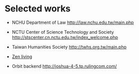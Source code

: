 # Selected works

- NCHU Department of Law
  http://law.nchu.edu.tw/main.php
- NCTU Center of Science Technology and Society
  http://stscenter.cn.nctu.edu.tw/index_welcome.php
- Taiwan Humanities Society
  http://twhs.org.tw/main.php
- <a href="http://zenliving.tw/" target="_blank">Zen living</a>



- Orbit backend
  http://joshua-4-5.tp.rulingcom.com/
